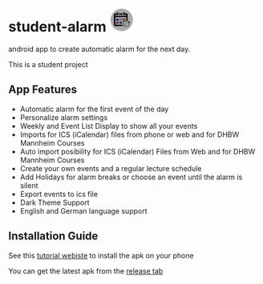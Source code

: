 # student-alarm ![app_icon](app/src/main/res/mipmap-mdpi/ic_launcher_round.png)
android app to create automatic alarm for the next day.

This is a student project

## App Features

- Automatic alarm for the first event of the day
- Personalize alarm settings
- Weekly and Event List Display to show all your events
- Imports for ICS (iCalendar) files from phone or web and for DHBW Mannheim Courses
- Auto import posibility for ICS (iCalendar) Files from Web and for DHBW Mannheim Courses
- Create your own events and a regular lecture schedule
- Add Holidays for alarm breaks or choose an event until the alarm is silent
- Export events to ics file
- Dark Theme Support
- English and German language support

## Installation Guide
See this [tutorial webiste](https://www.thecustomdroid.com/how-to-install-apk-on-android/) to install the apk on your phone


You can get the latest apk from the [release tab](https://github.com/Gnuhry/student-alarm/releases)

